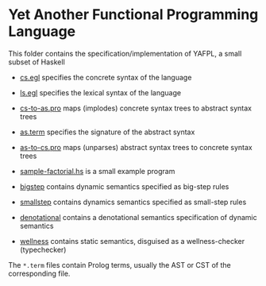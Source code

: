 # Yet Another Functional Programming Language

This folder contains the specification/implementation of YAFPL, a small subset of Haskell

* [cs.egl](cs.egl) specifies the concrete syntax of the language
* [ls.egl](ls.egl) specifies the lexical syntax of the language
* [cs-to-as.pro](cs-to-as.pro) maps (implodes) concrete syntax trees to abstract syntax trees
* [as.term](as.term) specifies the signature of the abstract syntax 
* [as-to-cs.pro](as-to-cs.pro) maps (unparses) abstract syntax trees to concrete syntax trees 

* [sample-factorial.hs](sample-factorial.hs) is a small example program

* [bigstep](bigstep/) contains dynamic semantics specified as big-step rules
* [smallstep](smallstep/) contains dynamics semantics specified as small-step rules
* [denotational](denotational/) contains a denotational semantics specification of dynamic semantics
* [wellness](wellness/) contains static semantics, disguised as a wellness-checker (typechecker)

The `*.term` files contain Prolog terms, usually the AST or CST of the corresponding file.
